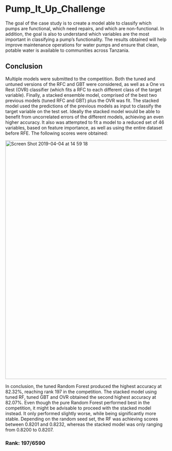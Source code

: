 # Pump_It_Up_Challenge

The goal of the case study is to create a model able to classify which pumps are functional, which need repairs, and which are non-functional. In addition, the goal is also to understand which variables are the most important in classifying a pump’s functionality. The results obtained will help improve maintenance operations for water pumps and ensure that clean, potable water is available to communities across Tanzania.

## Conclusion 

Multiple models were submitted to the competition. Both the tuned and untuned versions of the RFC and GBT were considered, as well as a One vs Rest (OVR) classifier (which fits a RFC to each different class of the target variable). Finally, a stacked ensemble model, comprised of the best two previous models (tuned RFC and GBT) plus the OVR was fit. The stacked model used the predictions of the previous models as input to classify the target variable on the test set. Ideally the stacked model would be able to benefit from uncorrelated errors of the different models, achieving an even higher accuracy. It also was attempted to fit a model to a reduced set of 46 variables, based on feature importance, as well as using the entire dataset before RFE. The following scores were obtained:

<img width="746" alt="Screen Shot 2019-04-04 at 14 59 18" src="https://user-images.githubusercontent.com/44138106/55557532-4d41ba80-56ea-11e9-9bb8-6f15b26f8afa.png">

In conclusion, the tuned Random Forest produced the highest accuracy at 82.32%, reaching rank 197 in the competition. The stacked model using tuned RF, tuned GBT and OVR obtained the second highest accuracy at 82.07%. Even though the pure Random Forest performed best in the competition, it might be advisable to proceed with the stacked model instead. It only performed slightly worse, while being significantly more stable. Depending on the random seed set, the RF was achieving scores between 0.8201 and 0.8232, whereas the stacked model was only ranging from 0.8200 to 0.8207.

### Rank: 197/6590
